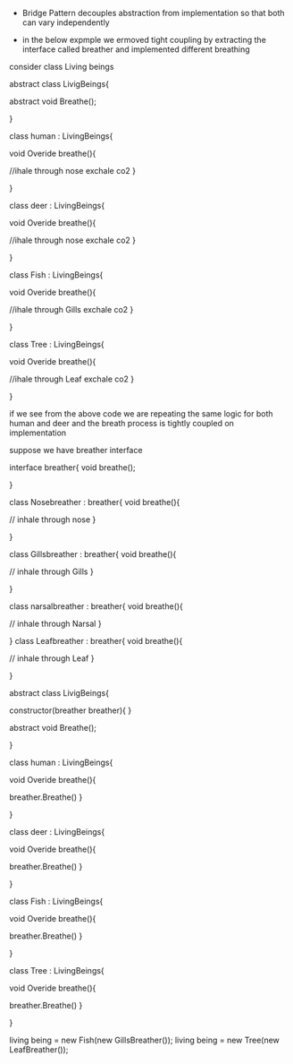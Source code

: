 ﻿
- Bridge Pattern decouples abstraction from implementation so that both can vary independently

- in the below expmple we ermoved tight coupling by extracting the interface called breather and implemented different breathing


consider class Living beings


abstract class LivigBeings{

abstract void Breathe();

}

class human : LivingBeings{

void Overide breathe(){

//ihale through nose
exchale co2
}

}

class deer : LivingBeings{

void Overide breathe(){

//ihale through nose
exchale co2
}

}

class Fish : LivingBeings{

void Overide breathe(){

//ihale through Gills
exchale co2
}

}

class Tree : LivingBeings{

void Overide breathe(){

//ihale through Leaf
exchale co2
}

}


if we see from the above code we are repeating the same logic for both human and deer and the breath process is tightly coupled on implementation


suppose we have breather interface

<Implementer>
interface breather{
 void breathe();

}

<Concrete Impelmenter>

class Nosebreather : breather{
 void breathe(){

// inhale through nose
}

}


class Gillsbreather : breather{
 void breathe(){

// inhale through Gills
}

}

class narsalbreather : breather{
 void breathe(){

// inhale through Narsal
}

}
class Leafbreather : breather{
 void breathe(){

// inhale through Leaf
}

}


abstract class LivigBeings{

constructor(breather breather){
}

abstract void Breathe();

}

class human : LivingBeings{

void Overide breathe(){

breather.Breathe()
}

}

class deer : LivingBeings{

void Overide breathe(){

breather.Breathe()
}

}

class Fish : LivingBeings{

void Overide breathe(){

breather.Breathe()
}

}

class Tree : LivingBeings{

void Overide breathe(){

breather.Breathe()
}

}


living being = new Fish(new GillsBreather());
living being = new Tree(new LeafBreather());